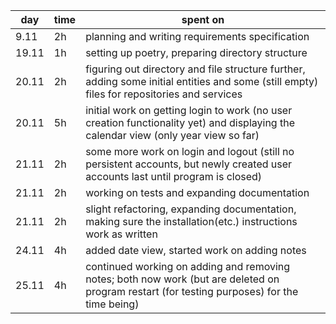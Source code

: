| day  | time | spent on |
|------|------|----------|
| 9.11 | 2h   | planning and writing requirements specification |
| 19.11| 1h   | setting up poetry, preparing directory structure |
| 20.11| 2h   | figuring out directory and file structure further, adding some initial entities and some (still empty) files for repositories and services |
| 20.11| 5h   | initial work on getting login to work (no user creation functionality yet) and displaying the calendar view (only year view so far) |
| 21.11| 2h   | some more work on login and logout (still no persistent accounts, but newly created user accounts last until program is closed) |
| 21.11| 2h   | working on tests and expanding documentation |
| 21.11| 2h   | slight refactoring, expanding documentation, making sure the installation(etc.) instructions work as written |
| 24.11| 4h	  | added date view, started work on adding notes |
| 25.11| 4h   | continued working on adding and removing notes; both now work (but are deleted on program restart (for testing purposes) for the time being) |

